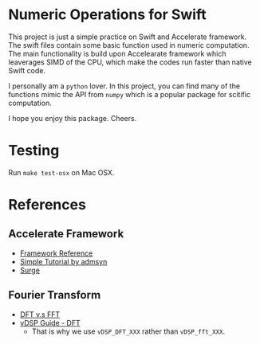 # Numeric Operations for Swift

This project is just a simple practice on Swift and Accelerate framework.
The swift files contain some basic function used in numeric computation. The main functionality is build upon Accelearate framework which leaverages SIMD of the CPU, which make the codes run faster than native Swift code.

I personally am a `python` lover. In this project, you can find many of the functions mimic the API from `numpy` which is a popular package for scitific computation.

I hope you enjoy this package. Cheers.

# Testing
Run `make test-osx` on Mac OSX.

# References

## Accelerate Framework
- [Framework Reference](https://developer.apple.com/library/mac/documentation/Accelerate/Reference/vDSPRef/)
- [Simple Tutorial by admsyn](https://forum.openframeworks.cc/t/a-guide-to-speeding-up-your-of-app-with-accelerate-osx-ios/10560)
- [Surge](https://github.com/mattt/Surge)

## Fourier Transform
- [DFT v.s FFT](https://forums.developer.apple.com/thread/23321)
- [vDSP Guide - DFT](https://developer.apple.com/library/ios/documentation/Performance/Conceptual/vDSP_Programming_Guide/USingDFTFunctions/USingDFTFunctions.html#//apple_ref/doc/uid/TP40005147-CH4-SW1)
    + That is why we use `vDSP_DFT_XXX` rather than `vDSP_fft_XXX`.